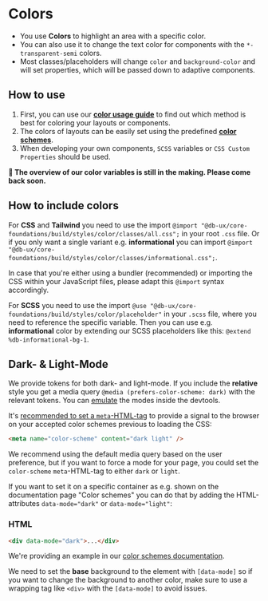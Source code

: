 # Colors

- You use **Colors** to highlight an area with a specific color.
- You can also use it to change the text color for components with the `*-transparent-semi` colors.
- Most classes/placeholders will change `color` and `background-color` and will set properties, which will be passed down to adaptive components.

## How to use

1. First, you can use our **[color usage guide](./color-usage-guide)** to find out which method is best for coloring your layouts or components.
2. The colors of layouts can be easily set using the predefined **[color schemes](./color-schemes)**.
3. When developing your own components, `SCSS` variables or `CSS Custom Properties` should be used.

**🚧 The overview of our color variables is still in the making. Please come back soon.**

## How to include colors

For **CSS** and **Tailwind** you need to use the import `@import "@db-ux/core-foundations/build/styles/color/classes/all.css";` in your root `.css` file.
Or if you only want a single variant e.g. **informational** you can import `@import "@db-ux/core-foundations/build/styles/color/classes/informational.css";`.

In case that you're either using a bundler (recommended) or importing the CSS within your JavaScript files, please adapt this `@import` syntax accordingly.

For **SCSS** you need to use the import `@use "@db-ux/core-foundations/build/styles/color/placeholder"` in your `.scss` file, where you need to reference the specific variable.
Then you can use e.g. **informational** color by extending our SCSS placeholders like this: `@extend %db-informational-bg-1`.

## Dark- & Light-Mode

We provide tokens for both dark- and light-mode. If you include the **relative** style you get a media query `@media (prefers-color-scheme: dark)` with the relevant tokens. You can [emulate](https://developer.chrome.com/docs/devtools/rendering/emulate-css/) the modes inside the devtools.

It's [recommended to set a `meta`-HTML-tag](https://web.dev/articles/color-scheme#the_color-scheme_meta_tag) to provide a signal to the browser on your accepted color schemes previous to loading the CSS:

```html
<meta name="color-scheme" content="dark light" />
```

We recommend using the default media query based on the user preference, but if you want to force a mode for your page, you could set the `color-scheme` `meta`-HTML-tag to either `dark` or `light`.

If you want to set it on a specific container as e.g. shown on the documentation page "Color schemes" you can do that by adding the HTML-attributes `data-mode="dark"` or `data-mode="light"`:

### HTML

```html
<div data-mode="dark">...</div>
```

We're providing an example in our [color schemes documentation](./color-schemes).

We need to set the **base** background to the element with `[data-mode]` so if you want to change the background to another color, make sure to use a wrapping tag like `<div>` with the `[data-mode]` to avoid issues.
